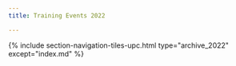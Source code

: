 ```yaml
---
title: Training Events 2022

---
```


{% include section-navigation-tiles-upc.html type="archive_2022" except="index.md" %}